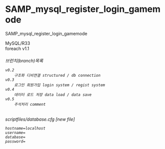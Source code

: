 # SAMP_mysql_register_login_gamemode
SAMP_mysql_register_login_gamemode

MySQL/R33<br>
foreach v1.1<br>
<h6>
<p>
	브런치(branch)목록<p>

	v0.2
		구조화 디비연결 structured / db connection
	v0.3
		로그인 회원가입 login system / regist system
	v0.4
		데이터 로드 저장 data load / data save
	v0.5
		주석처리 comment
  <p>
<h6>

<p>
	scriptfiles/database.cfg [new file]<p>

	hostname=localhost
	username=
	database=
	password=
  <p>
